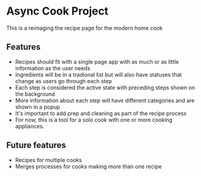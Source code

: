 # Async Cook Project

This is a reimaging the recipe page for the modern home cook

## Features

- Recipes should fit with a single page app with as much or as little information as the user needs
- Ingredients will be in a tradional list but will also have statuses that change as users go through each step
- Each step is considered the active state with preceding steps shown on the background
- More information about each step will have different categories and are shown in a popup
- It's important to add prep and cleaning as part of the recipe process
- For now, this is a tool for a solo cook with one or more cooking appliances.

## Future features

- Recipes for multiple cooks
- Merges processes for cooks making more than one recipe 
